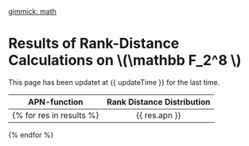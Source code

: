 [gimmick: math]()

Results of Rank-Distance Calculations on \\(\mathbb F_2^8 \\)
============================================================

This page has been updatet at {{ updateTime }} for the last time.

| APN-function | Rank Distance Distribution |
| ------------ |:--------------------------:|
{% for res in results %}| {{ res.apn }} | {{ res.distribution }} |
{% endfor %}
